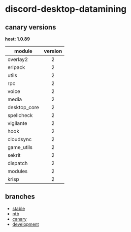 # discord-desktop-datamining

## canary versions

**host: 1.0.89**

| module | version |
| ------ | :-----: |
| overlay2 | 2 |
| erlpack | 2 |
| utils | 2 |
| rpc | 2 |
| voice | 2 |
| media | 2 |
| desktop_core | 2 |
| spellcheck | 2 |
| vigilante | 2 |
| hook | 2 |
| cloudsync | 2 |
| game_utils | 2 |
| sekrit | 2 |
| dispatch | 2 |
| modules | 2 |
| krisp | 2 |

## branches

- [stable](https://github.com/OpenAsar/discord-desktop-datamining/tree/stable)
- [ptb](https://github.com/OpenAsar/discord-desktop-datamining/tree/ptb)
- [canary](https://github.com/OpenAsar/discord-desktop-datamining/tree/canary)
- [development](https://github.com/OpenAsar/discord-desktop-datamining/tree/development)